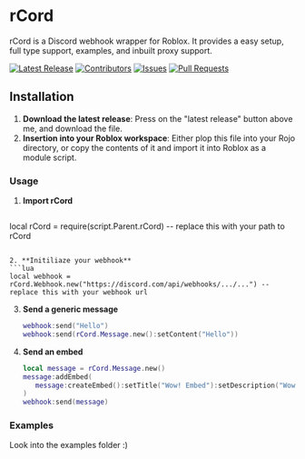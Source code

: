 # rCord

rCord is a Discord webhook wrapper for Roblox. It provides a easy setup, full type support, examples, and inbuilt proxy support.

[![Latest Release](https://img.shields.io/github/v/release/GarandDev/rcord)](https://github.com/GarandDev/rcord/releases/latest)
[![Contributors](https://img.shields.io/github/contributors/GarandDev/rcord)](https://github.com/GarandDev/rcord/graphs/contributors)
[![Issues](https://img.shields.io/github/issues/GarandDev/rcord)](https://github.com/GarandDev/rcord/issues)
[![Pull Requests](https://img.shields.io/github/issues-pr/GarandDev/rcord)](https://github.com/GarandDev/rcord/pulls)

## Installation

1. **Download the latest release**: Press on the "latest release" button above me, and download the file.
2. **Insertion into your Roblox workspace**: Either plop this file into your Rojo directory, or copy the contents of it and import it into Roblox as a module script.

### Usage
1. **Import rCord**
   ```lua
  local rCord = require(script.Parent.rCord) -- replace this with your path to rCord
   ```

2. **Initiliaze your webhook**
   ```lua
  local webhook = rCord.Webhook.new("https://discord.com/api/webhooks/.../...") -- replace this with your webhook url
   ```

3. **Send a generic message**
   ```lua
   webhook:send("Hello")
   webhook:send(rCord.Message.new():setContent("Hello"))
   ```

4. **Send an embed**
   ```lua
   local message = rCord.Message.new()
   message:addEmbed(
      message:createEmbed():setTitle("Wow! Embed"):setDescription("Wow, this is real")
   )
   webhook:send(message)
   ```

### Examples
Look into the examples folder :)
